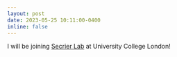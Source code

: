 ```yaml
---
layout: post
date: 2023-05-25 10:11:00-0400
inline: false
---
```


I will be joining [Secrier Lab](secrierlab.github.io) at University College London!
